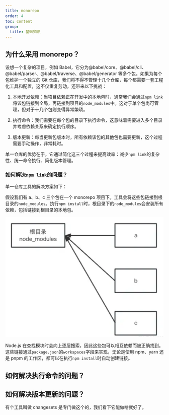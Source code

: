 ```yaml
---
title: monorepo
order: 4
toc: content
group:
  title: 基础知识
---
```


## 为什么采用 monorepo？

设想一个复杂的项目，例如 Babel，它分为@babel/core、@babel/cli、@babel/parser、@babel/traverse、@babel/generator 等多个包。如果为每个包维护一个独立的 Git 仓库，我们将不得不管理十几个仓库，每个都需要一套工程化工具和配置，这不仅重复劳动，还带来以下挑战：

1. 本地开发依赖：当项目依赖正在开发中的本地包时，通常我们会通过`npm link`将该包链接到全局，再链接到项目的`node_modules`中。这对于单个包尚可管理，但对于十几个包则变得异常繁琐。

2. 执行命令：我们需要在每个包的目录下执行命令，这意味着需要进入多个目录并考虑依赖关系来确定执行顺序。

3. 版本更新：每当更新包版本时，所有依赖该包的其他包也需要更新，这个过程需要手动操作，非常耗时。

单一仓库的优势在于，它通过简化这三个过程来提高效率：减少`npm link`的复杂性、统一命令执行、简化版本管理。

### 如何解决`npm link`的问题？

单一仓库工具的解决方案如下：

假设我们有 a、b、c 三个包在一个 monorepo 项目下。工具会将这些包链接到根目录的`node_modules`。执行`npm install`时，根目录下的`node_modules`会安装所有依赖，包括链接到根目录的本地包。

![Monorepo linking](https://raw.githubusercontent.com/chuenwei0129/my-picgo-repo/master/me/20240425230651.png)

Node.js 在查找模块时会向上逐层搜索，因此这些包可以相互依赖而被正确找到。这些链接通过`package.json`的`workspaces`字段来实现，无论是使用 npm、yarn 还是 pnpm 的工作区，都可以在执行`npm install`时自动创建链接。

## 如何解决执行命令的问题？

## 如何解决版本更新的问题？

有个工具叫做 changesets 是专门做这个的，我们看下它能做啥就好了。
